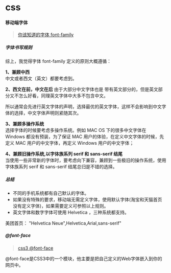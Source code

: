 # css  

#### 移动端字体 
> [你该知道的字体 font-family](https://github.com/chokcoco/iCSS/issues/6)

##### 字体书写规则  
综上，我觉得字体 font-family 定义的原则大概遵循：

**1、兼顾中西**   
中文或者西文（英文）都要考虑到。

**2、西文在前，中文在后**
由于大部分中文字体也是  带有英文部分的，但是英文部分又不怎么好看，同理英文字体中大多不包含中文。

所以通常会先进行英文字体的声明，选择最优的英文字体，这样不会影响到中文字体的选择，中文字体声明则紧随其次。

**3、兼顾多操作系统**  
选择字体的时候要考虑多操作系统。例如 MAC OS 下的很多中文字体在 Windows 都没有预装，为了保证 MAC 用户的体验，在定义中文字体的时候，先定义 MAC 用户的中文字体，再定义 Windows 用户的中文字体；

**4、兼顾旧操作系统,以字体族系列 serif 和 sans-serif 结尾**  
当使用一些非常新的字体时，要考虑向下兼容，兼顾到一些极旧的操作系统，使用字体族系列 serif 和 sans-serif 结尾总归是不错的选择。 

##### 总结  
- 不同的手机系统都有自己默认的字体。  
- 如果没有特殊的要求，移动端无需定义字体，使用默认字体(淘宝和天猫首页没有定义字体)，如果需要定义可参照以上规则。  
- 英文字体和数字字体可使用 Helvetica ，三种系统都支持。  


美团首页：
"Helvetica Neue",Helvetica,Arial,sans-serif"  

##### @font-face  
> [css3 @font-face](https://www.w3cplus.com/content/css3-font-face)  

@font-face是CSS3中的一个模块，他主要是把自己定义的Web字体嵌入到你的网页中。

